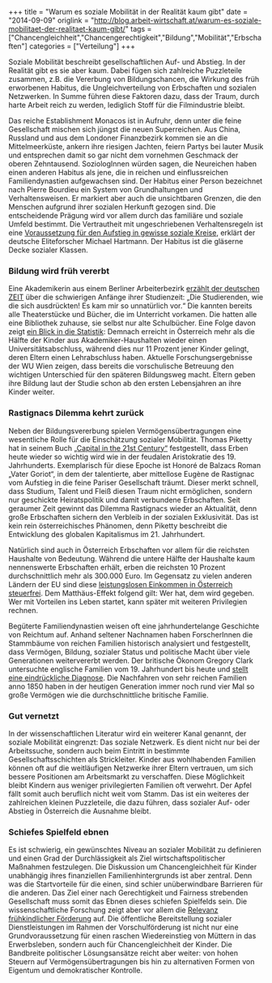 +++
title = "Warum es soziale Mobilität in der Realität kaum gibt"
date = "2014-09-09"
origlink = "http://blog.arbeit-wirtschaft.at/warum-es-soziale-mobilitaet-der-realitaet-kaum-gibt/"
tags = ["Chancengleichheit","Chancengerechtigkeit","Bildung","Mobilität","Erbschaften"]
categories = ["Verteilung"]
+++

Soziale Mobilität beschreibt gesellschaftlichen Auf- und Abstieg. In der Realität gibt es sie aber kaum. Dabei fügen sich zahlreiche Puzzleteile zusammen, z.B. die Vererbung von Bildungschancen, die Wirkung des früh erworbenen Habitus, die Ungleichverteilung von Erbschaften und sozialen Netzwerken. In Summe führen diese Faktoren dazu, dass der Traum, durch harte Arbeit reich zu werden, lediglich Stoff für die Filmindustrie bleibt.
<!--more-->

Das reiche Establishment Monacos ist in Aufruhr, denn unter die feine Gesellschaft mischen sich jüngst die neuen Superreichen. Aus China, Russland und aus dem Londoner Finanzbezirk kommen sie an die Mittelmeerküste, ankern ihre riesigen Jachten, feiern Partys bei lauter Musik und entsprechen damit so gar nicht dem vornehmen Geschmack der oberen Zehntausend. SoziologInnen würden sagen, die Neureichen haben einen anderen Habitus als jene, die in reichen und einflussreichen Familiendynastien aufgewachsen sind. Der Habitus einer Person bezeichnet nach Pierre Bourdieu ein System von Grundhaltungen und Verhaltensweisen. Er markiert aber auch die unsichtbaren Grenzen, die den Menschen aufgrund ihrer sozialen Herkunft gezogen sind. Die entscheidende Prägung wird vor allem durch das familiäre und soziale Umfeld bestimmt. Die Vertrautheit mit ungeschriebenen Verhaltensregeln ist eine [Voraussetzung für den Aufstieg in gewisse soziale Kreise](https://www.youtube.com/watch?list=PLmH_GBI1kXX6yFLO5sPNYi8j4UlwU61Wg&feature=player_embedded&v=v0sBSbn1jQo), erklärt der deutsche Eliteforscher Michael Hartmann. Der Habitus ist die gläserne Decke sozialer Klassen.

### Bildung wird früh vererbt

Eine Akademikerin aus einem Berliner Arbeiterbezirk [erzählt der deutschen ZEIT](http://www.zeit.de/2012/40/Unterschicht-Armut-Hartz-IV/seite-4) über die schwierigen Anfänge ihrer Studienzeit: „Die Studierenden, wie die sich ausdrückten! Es kam mir so unnatürlich vor.“ Die kannten bereits alle Theaterstücke und Bücher, die im Unterricht vorkamen. Die hatten alle eine Bibliothek zuhause, sie selbst nur alte Schulbücher. Eine Folge davon zeigt [ein Blick in die Statistik](http://tinyurl.com/oeks25d): Demnach erreicht in Österreich mehr als die Hälfte der Kinder aus Akademiker-Haushalten wieder einen Universitätsabschluss, während dies nur 11 Prozent jener Kinder gelingt, deren Eltern einen Lehrabschluss haben. Aktuelle Forschungsergebnisse der WU Wien zeigen, dass bereits die vorschulische Betreuung den wichtigen Unterschied für den späteren Bildungsweg macht. Eltern geben ihre Bildung laut der Studie schon ab den ersten Lebensjahren an ihre Kinder weiter.

### Rastignacs Dilemma kehrt zurück

Neben der Bildungsvererbung spielen Vermögensübertragungen eine wesentliche Rolle für die Einschätzung sozialer Mobilität. Thomas Piketty hat in seinem Buch [„Capital in the 21st Century“](http://blog.arbeit-wirtschaft.at/pikettys-capital-in-the-21st-century/) festgestellt, dass Erben heute wieder so wichtig wird wie in der feudalen Aristokratie des 19. Jahrhunderts. Exemplarisch für diese Epoche ist Honoré de Balzacs Roman „Vater Goriot“, in dem der talentierte, aber mittellose Eugène de Rastignac vom Aufstieg in die feine Pariser Gesellschaft träumt. Dieser merkt schnell, dass Studium, Talent und Fleiß diesen Traum nicht ermöglichen, sondern nur geschickte Heiratspolitik und damit verbundene Erbschaften. Seit geraumer Zeit gewinnt das Dilemma Rastignacs wieder an Aktualität, denn große Erbschaften sichern den Verbleib in der sozialen Exklusivität. Das ist kein rein österreichisches Phänomen, denn Piketty beschreibt die Entwicklung des globalen Kapitalismus im 21. Jahrhundert.

Natürlich sind auch in Österreich Erbschaften vor allem für die reichsten Haushalte von Bedeutung. Während die untere Hälfte der Haushalte kaum nennenswerte Erbschaften erhält, erben die reichsten 10 Prozent durchschnittlich mehr als 300.000 Euro. Im Gegensatz zu vielen anderen Ländern der EU sind diese [leistungslosen Einkommen in Österreich steuerfrei](http://wug.akwien.at/WUG_Archiv/2013_39_3/2013_39_3_0343.pdf). Dem Matthäus-Effekt folgend gilt: Wer hat, dem wird gegeben. Wer mit Vorteilen ins Leben startet, kann später mit weiteren Privilegien rechnen.

Begüterte Familiendynastien weisen oft eine jahrhundertelange Geschichte von Reichtum auf. Anhand seltener Nachnamen haben ForscherInnen die Stammbäume von reichen Familien historisch analysiert und festgestellt, dass Vermögen, Bildung, sozialer Status und politische Macht über viele Generationen weitervererbt werden. Der britische Ökonom Gregory Clark untersuchte englische Familien vom 19. Jahrhundert bis heute und [stellt eine eindrückliche Diagnose](http://press.princeton.edu/titles/10181.html). Die Nachfahren von sehr reichen Familien anno 1850 haben in der heutigen Generation immer noch rund vier Mal so große Vermögen wie die durchschnittliche britische Familie.

### Gut vernetzt

In der wissenschaftlichen Literatur wird ein weiterer Kanal genannt, der soziale Mobilität eingrenzt: Das soziale Netzwerk. Es dient nicht nur bei der Arbeitssuche, sondern auch beim Eintritt in bestimmte Gesellschaftsschichten als Strickleiter. Kinder aus wohlhabenden Familien können oft auf die weitläufigen Netzwerke ihrer Eltern vertrauen, um sich bessere Positionen am Arbeitsmarkt zu verschaffen. Diese Möglichkeit bleibt Kindern aus weniger privilegierten Familien oft verwehrt. Der Apfel fällt somit auch beruflich nicht weit vom Stamm. Das ist ein weiteres der zahlreichen kleinen Puzzleteile, die dazu führen, dass sozialer Auf- oder Abstieg in Österreich die Ausnahme bleibt.

### Schiefes Spielfeld ebnen

Es ist schwierig, ein gewünschtes Niveau an sozialer Mobilität zu definieren und einen Grad der Durchlässigkeit als Ziel wirtschaftspolitischer Maßnahmen festzulegen. Die Diskussion um Chancengleichheit für Kinder unabhängig ihres finanziellen Familienhintergrunds ist aber zentral. Denn was die Startvorteile für die einen, sind schier unüberwindbare Barrieren für die anderen. Das Ziel einer nach Gerechtigkeit und Fairness strebenden Gesellschaft muss somit das Ebnen dieses schiefen Spielfelds sein. Die wissenschaftliche Forschung zeigt aber vor allem die [Relevanz frühkindlicher Förderung](http://heckmanequation.org/) auf. Die öffentliche Bereitstellung sozialer Dienstleistungen im Rahmen der Vorschulförderung ist nicht nur eine Grundvoraussetzung für einen raschen Wiedereinstieg von Müttern in das Erwerbsleben, sondern auch für Chancengleichheit der Kinder. Die Bandbreite politischer Lösungsansätze reicht aber weiter: von hohen Steuern auf Vermögensübertragungen bis hin zu alternativen Formen von Eigentum und demokratischer Kontrolle.
